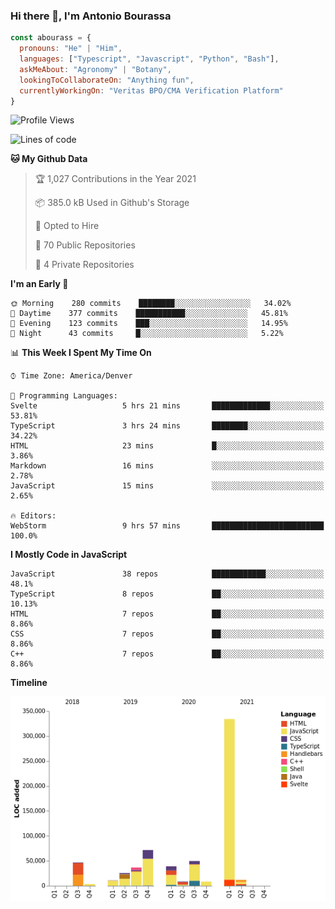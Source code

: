 ### Hi there 👋, I'm Antonio Bourassa

```javascript
const abourass = {
  pronouns: "He" | "Him",
  languages: ["Typescript", "Javascript", "Python", "Bash"],
  askMeAbout: "Agronomy" | "Botany",
  lookingToCollaborateOn: "Anything fun",
  currentlyWorkingOn: "Veritas BPO/CMA Verification Platform"
}
```

<!--START_SECTION:waka-->
![Profile Views](http://img.shields.io/badge/Profile%20Views-0-blue)

![Lines of code](https://img.shields.io/badge/From%20Hello%20World%20I%27ve%20Written-646049%20lines%20of%20code-blue)

**🐱 My Github Data** 

> 🏆 1,027 Contributions in the Year 2021
 > 
> 📦 385.0 kB Used in Github's Storage 
 > 
> 💼 Opted to Hire
 > 
> 📜 70 Public Repositories 
 > 
> 🔑 4 Private Repositories  
 > 
**I'm an Early 🐤** 

```text
🌞 Morning    280 commits    ████████░░░░░░░░░░░░░░░░░   34.02% 
🌆 Daytime    377 commits    ███████████░░░░░░░░░░░░░░   45.81% 
🌃 Evening    123 commits    ███░░░░░░░░░░░░░░░░░░░░░░   14.95% 
🌙 Night      43 commits     █░░░░░░░░░░░░░░░░░░░░░░░░   5.22%

```


📊 **This Week I Spent My Time On** 

```text
⌚︎ Time Zone: America/Denver

💬 Programming Languages: 
Svelte                   5 hrs 21 mins       █████████████░░░░░░░░░░░░   53.81% 
TypeScript               3 hrs 24 mins       ████████░░░░░░░░░░░░░░░░░   34.22% 
HTML                     23 mins             █░░░░░░░░░░░░░░░░░░░░░░░░   3.86% 
Markdown                 16 mins             ░░░░░░░░░░░░░░░░░░░░░░░░░   2.78% 
JavaScript               15 mins             ░░░░░░░░░░░░░░░░░░░░░░░░░   2.65%

🔥 Editors: 
WebStorm                 9 hrs 57 mins       █████████████████████████   100.0%

```

**I Mostly Code in JavaScript** 

```text
JavaScript               38 repos            ████████████░░░░░░░░░░░░░   48.1% 
TypeScript               8 repos             ██░░░░░░░░░░░░░░░░░░░░░░░   10.13% 
HTML                     7 repos             ██░░░░░░░░░░░░░░░░░░░░░░░   8.86% 
CSS                      7 repos             ██░░░░░░░░░░░░░░░░░░░░░░░   8.86% 
C++                      7 repos             ██░░░░░░░░░░░░░░░░░░░░░░░   8.86%

```


**Timeline**

![Chart not found](https://raw.githubusercontent.com/Abourass/Abourass/master/charts/bar_graph.png) 


<!--END_SECTION:waka-->

<!--
**Abourass/Abourass** is a ✨ _special_ ✨ repository because its `README.md` (this file) appears on your GitHub profile.

Here are some ideas to get you started:

- 🔭 I’m currently working on ...
- 🌱 I’m currently learning ...
- 👯 I’m looking to collaborate on ...
- 🤔 I’m looking for help with ...
- 💬 Ask me about ...
- 📫 How to reach me: ...
- 😄 Pronouns: ...
- ⚡ Fun fact: ...
-->
